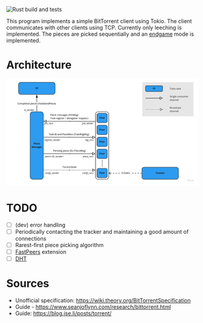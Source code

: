 ![Rust build and tests](https://github.com/TomasKralCZ/learntorrent/actions/workflows/rust.yml/badge.svg)

This program implements a simple BitTorrent client using Tokio. The client communicates with other clients
using TCP. Currently only leeching is implemented. The pieces are picked sequentially and an [endgame](https://wiki.theory.org/BitTorrentSpecification#End_Game) mode is implemented.

# Architecture
![Architecture](resources/diagram.jpg)

# TODO
- [ ] (dev) error handling
- [ ] Periodically contacting the tracker and maintaining a good amount of connections
- [ ] Rarest-first piece picking algorithm
- [ ] [FastPeers](https://wiki.theory.org/BitTorrentSpecification#Fast_Peers_Extensions) extension
- [ ] [DHT](https://wiki.theory.org/BitTorrentSpecification#Distributed_Hash_Table)

# Sources
- Unofficial specification: https://wiki.theory.org/BitTorrentSpecification <br/>
- Guide - https://www.seanjoflynn.com/research/bittorrent.html <br/>
- Guide: https://blog.jse.li/posts/torrent/ <br/>